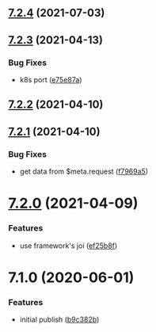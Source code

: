## [7.2.4](https://github.com/softwaregroup-bg/ut-port-slack/compare/v7.2.3...v7.2.4) (2021-07-03)



## [7.2.3](https://github.com/softwaregroup-bg/ut-port-slack/compare/v7.2.2...v7.2.3) (2021-04-13)


### Bug Fixes

* k8s port ([e75e87a](https://github.com/softwaregroup-bg/ut-port-slack/commit/e75e87ae39ad955497722419a70458c022c53d47))



## [7.2.2](https://github.com/softwaregroup-bg/ut-port-slack/compare/v7.2.1...v7.2.2) (2021-04-10)



## [7.2.1](https://github.com/softwaregroup-bg/ut-port-slack/compare/v7.2.0...v7.2.1) (2021-04-10)


### Bug Fixes

* get data from $meta.request ([f7969a5](https://github.com/softwaregroup-bg/ut-port-slack/commit/f7969a5087684ec1f7e91425da51aedeb7d0993d))



# [7.2.0](https://github.com/softwaregroup-bg/ut-port-slack/compare/v7.1.0...v7.2.0) (2021-04-09)


### Features

* use framework's joi ([ef25b8f](https://github.com/softwaregroup-bg/ut-port-slack/commit/ef25b8f7fc6951447fadc07c7c316a55117305ef))



# 7.1.0 (2020-06-01)


### Features

* initial publish ([b9c382b](https://github.com/softwaregroup-bg/ut-port-slack/commit/b9c382b72e7f7aea4e9f9ab99d38af5fc4a5eb9b))



